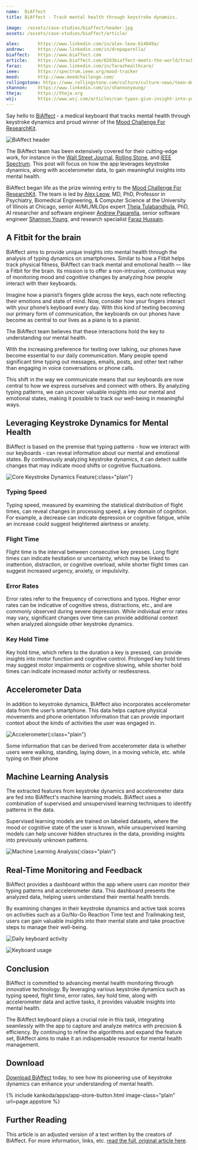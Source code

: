 ```yaml
---
name:  BiAffect
title: BiAffect - Track mental health through keystroke dynamics.

image:  /assets/case-studies/biaffect/header.jpg
assets: /assets/case-studies/biaffect/article/

alex:       https://www.linkedin.com/in/alex-leow-614849a/ 
andrew:     https://www.linkedin.com/in/drepaparella/
biaffect:   https://www.biaffect.com
article:    https://www.biaffect.com/8203biaffect-meets-the-world/tracking-mental-health-through-keystroke-dynamics-with-biaffect
faraz:      https://www.linkedin.com/in/farazhealthcare/
ieee:       https://spectrum.ieee.org/mood-tracker
mood:       http://www.moodchallenge.com/
rollingstone: https://www.rollingstone.com/culture/culture-news/teen-depression-smartphone-app-776227/
shannon:    https://www.linkedin.com/in/shannonyoung/
theja:      https://theja.org
wsj:        https://www.wsj.com/articles/can-typos-give-insight-into-your-mental-health-1539270001
---
```


Say hello to [BiAffect]({{page.biaffect}}) - a medical keyboard that tracks mental health through keystroke dynamics and proud winner of the [Mood Challenge For ResearchKit]({{page.mood}}).

![BiAffect header]({{page.image}})

The BiAffect team has been extensively covered for their cutting-edge work, for instance in the [Wall Street Journal]({{page.wsj}}), [Rolling Stone]({{page.rollingstone}}), and [IEEE Spectrum]({{page.ieee}}). This post will focus on how the app leverages keystroke dynamics, along with accelerometer data, to gain meaningful insights into mental health.

BiAffect began life as the prize winning entry to the [Mood Challenge For ResearchKit]({{page.mood}}). The team is led by [Alex Leow]({{page.alex}}), MD, PhD, Professor in
Psychiatry, Biomedical Engineering, & Computer Science at the University of Illinois at Chicago, senior AI/ML/MLOps expert [Theja Tulabandhula]({{page.theja}}), PhD, AI researcher and software engineer [Andrew Paparella]({{page.andrew}}), senior software
engineer [Shannon Young]({{page.shannon}}), and research specialist [Faraz Hussain]({{page.faraz}}). 


## A Fitbit for the brain

BiAffect aims to provide unique insights into mental health through the analysis of typing dynamics on smartphones. Similar to how a Fitbit helps track physical fitness, BiAffect can track mental and emotional health — like a Fitbit for the brain. Its mission is to offer a non-intrusive, continuous way of monitoring mood and cognitive changes by analyzing how people interact with their keyboards.

Imagine how a pianist’s fingers glide across the keys, each note reflecting their emotions and state of mind. Now, consider how your fingers interact with your phone’s keyboard every day. With this kind of texting becoming our primary form of communication, the keyboards on our phones have become as central to our lives as a piano is to a pianist. 

The BiAffect team believes that these interactions hold the key to understanding our mental health.

With the increasing preference for texting over talking, our phones have become essential to our daily communication. Many people spend significant time typing out messages, emails, posts, and other text rather than engaging in voice conversations or phone calls.

This shift in the way we communicate means that our keyboards are now central to how we express ourselves and connect with others. By analyzing typing patterns, we can uncover valuable insights into our mental and emotional states, making it possible to track our well-being in meaningful ways.


## Leveraging Keystroke Dynamics for Mental Health

BiAffect is based on the premise that typing patterns - how we interact with our keyboards - can reveal information about our mental and emotional states. By continuously analyzing keystroke dynamics, it can detect subtle changes that may indicate mood shifts or cognitive fluctuations.

![Core Keystroke Dynamics Feature]({{page.assets}}dynamics.jpg){:class="plain"}


### Typing Speed

Typing speed, measured by examining the statistical distribution of flight times, can reveal changes in processing speed, a key domain of cognition. For example, a decrease can indicate depression or cognitive fatigue, while an increase could suggest heightened alertness or anxiety.


### Flight Time

Flight time is the interval between consecutive key presses. Long flight times can indicate hesitation or uncertainty, which may be linked to inattention, distraction, or cognitive overload, while shorter flight times can suggest increased urgency, anxiety, or impulsivity.

### Error Rates

Error rates refer to the frequency of corrections and typos. Higher error rates can be indicative of cognitive stress, distractions, etc., and are commonly observed during severe depression. While individual error rates may vary, significant changes over time can provide additional context when analyzed alongside other keystroke dynamics.

### Key Hold Time

Key hold time, which refers to the duration a key is pressed, can provide insights into motor function and cognitive control. Prolonged key hold times may suggest motor impairments or cognitive slowing, while shorter hold times can indicate increased motor activity or restlessness.


## Accelerometer Data

In addition to keystroke dynamics, BiAffect also incorporates accelerometer data from the user’s smartphone. This data helps capture physical movements and phone orientation information that can provide important context about the kinds of activities the user was engaged in.

![Accelerometer]({{page.assets}}accelerometer.jpg){:class="plain"}

Some information that can be derived from accelerometer data is whether users were walking, standing, laying down, in a moving vehicle, etc. while typing on their phone


## Machine Learning Analysis

The extracted features from keystroke dynamics and accelerometer data are fed into BiAffect's machine learning models. BiAffect uses a combination of supervised and unsupervised learning techniques to identify patterns in the data.

Supervised learning models are trained on labeled datasets, where the mood or cognitive state of the user is known, while unsupervised learning models can help uncover hidden structures in the data, providing insights into previously unknown patterns.

![Machine Learning Analysis]({{page.assets}}machine-learning.jpg){:class="plain"}


## Real-Time Monitoring and Feedback

BiAffect provides a dashboard within the app where users can monitor their typing patterns and accelerometer data. This dashboard presents the analyzed data, helping users understand their mental health trends. 

By examining changes in their keystroke dynamics and active task scores on activities such as a Go/No-Go Reaction Time test and Trailmaking test, users can gain valuable insights into their mental state and take proactive steps to manage their well-being.

![Daily keyboard activity]({{page.assets}}daily-keyboard-activity.jpg)

![Keyboard usage]({{page.assets}}keyboard-usage.jpg)


## Conclusion

BiAffect is committed to advancing mental health monitoring through innovative technology. By leveraging various keystroke dynamics such as typing speed, flight time, error rates, key hold time, along with accelerometer data and active tasks, it provides valuable insights into mental health. 

The BiAffect keyboard plays a crucial role in this task, integrating seamlessly with the app to capture and analyze metrics with precision & efficiency. By continuing to refine the algorithms and expand the feature set, BiAffect aims to make it an indispensable resource for mental health management.


## Download

[Download BiAffect]({{page.biaffect}}) today, to see how its pioneering use of keystroke dynamics can enhance your understanding of mental health.

{% include kankoda/apps/app-store-button.html image-class="plain" url=page.appstore %}


## Further Reading

This article is an adjusted version of a text written by the creators of BiAffect. For more information, links, etc. [read the full, original article here]({{page.article}}).